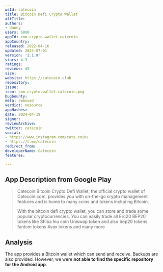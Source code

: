 ```yaml
---
wsId: catecoin
title: Bitcoin Defi Crypto Wallet
altTitle: 
authors:
- danny
users: 5000
appId: com.crypto.wallet.catecoin
appCountry: 
released: 2022-04-16
updated: 2023-07-01
version: '2.1.0'
stars: 4.3
ratings: 
reviews: 45
size: 
website: https://catecoin.club
repository: 
issue: 
icon: com.crypto.wallet.catecoin.png
bugbounty: 
meta: removed
verdict: nosource
appHashes: 
date: 2024-04-19
signer: 
reviewArchive: 
twitter: catecoin
social:
- https://www.instagram.com/cate.coin/
- https://t.me/catecoin
redirect_from: 
developerName: Catecoin
features: 

---
```


## App Description from Google Play 

> Catecoin Bitcoin Crypto Defi Wallet, the official crypto wallet of Catecoin.com, provides you with on-the-go crypto management features and is home to many coins and tokens including Bitcoin.
>
> With the bitcoin defi crypto wallet, you can store and trade some popular cryptocurrencies. You can easily trade all Erc20 BEP20 tokens like Shiba Inu coin Uniswap token and also bep20 tokens fantom tokens Avax tokens and many more

## Analysis 

The app provides a Bitcoin wallet which can send and receive. Backups are also provided. However, we were **not able to find the specific repository for the Android app**. 
